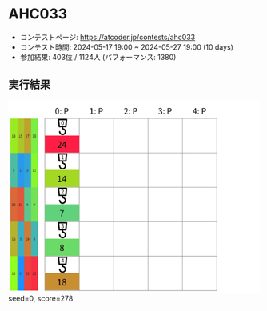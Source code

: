 # AHC033
- コンテストページ: https://atcoder.jp/contests/ahc033
- コンテスト時間:   2024-05-17 19:00 ~ 2024-05-27 19:00 (10 days)
- 参加結果: 403位 / 1124人 (パフォーマンス: 1380)

## 実行結果
![pic](../solution_gifs/AHC033_solution.gif)
seed=0, score=278